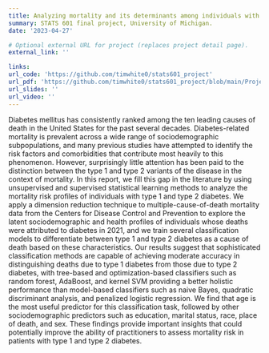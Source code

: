 ```yaml
---
title: Analyzing mortality and its determinants among individuals with type 1 and type 2 diabetes
summary: STATS 601 final project, University of Michigan.
date: '2023-04-27'

# Optional external URL for project (replaces project detail page).
external_link: ''

links:
url_code: 'https://github.com/timwhite0/stats601_project'
url_pdf: 'https://github.com/timwhite0/stats601_project/blob/main/Project%20-%20Tim%20White.pdf'
url_slides: ''
url_video: ''
---
```


Diabetes mellitus has consistently ranked among the ten leading causes of death in the United States for the past several decades. Diabetes-related mortality is prevalent across a wide range of sociodemographic subpopulations, and many previous studies have attempted to identify the risk factors and comorbidities that contribute most heavily to this phenomenon. However, surprisingly little attention has been paid to the distinction between the type 1 and type 2 variants of the disease in the context of mortality. In this report, we fill this gap in the literature by using unsupervised and supervised statistical learning methods to analyze the mortality risk profiles of individuals with type 1 and type 2 diabetes. We apply a dimension reduction technique to multiple-cause-of-death mortality data from the Centers for Disease Control and Prevention to explore the latent sociodemographic and health profiles of individuals whose deaths were attributed to diabetes in 2021, and we train several classification models to differentiate between type 1 and type 2 diabetes as a cause of death based on these characteristics. Our results suggest that sophisticated classification methods are capable of achieving moderate accuracy in distinguishing deaths due to type 1 diabetes from those due to type 2 diabetes, with tree-based and optimization-based classifiers such as random forest, AdaBoost, and kernel SVM providing a better holistic performance than model-based classifiers such as naive Bayes, quadratic discriminant analysis, and penalized logistic regression. We find that age is the most useful predictor for this classification task, followed by other sociodemographic predictors such as education, marital status, race, place of death, and sex. These findings provide important insights that could potentially improve the ability of practitioners to assess mortality risk in patients with type 1 and type 2 diabetes.